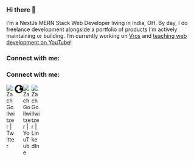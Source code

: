 ### Hi there 👋

I‘m a NextJs MERN Stack Web Developer living in India, OH. By day, I do freelance development alongside a portfolio of products I‘m actively maintaining or building. I‘m currently working on [Vros](https://github.com/HrxPrathmesh/Vros-Code) and [teaching web development on YouTube](https://www.youtube.com/@Vroscode)!


### Connect with me:


### Connect with me:

[<img align="left" alt="Zach Gollwitzer | Twitter" width="22px" src="https://cdn.jsdelivr.net/npm/simple-icons@v3/icons/twitter.svg" />][twitter]
[<img align="left" alt="Zach Gollwitzer Website" width="22px" src="https://raw.githubusercontent.com/iconic/open-iconic/master/svg/globe.svg" />][website]
[<img align="left" alt="Zach Gollwitzer | YouTube" width="22px" src="https://cdn.jsdelivr.net/npm/simple-icons@v3/icons/youtube.svg" />][youtube]
[<img align="left" alt="Zach Gollwitzer | LinkedIn" width="22px" src="https://cdn.jsdelivr.net/npm/simple-icons@v3/icons/linkedin.svg" />][linkedin]

<br />
<br />



[website]: https://www.hrxprathmesh.vercel.app
[twitter]: https://twiiter.com/hrxprathmesh
[youtube]: https://www.youtube.com/@hrxprathmesh
[linkedin]: https://www.linkedin.com/in/hrxprathmesh/
